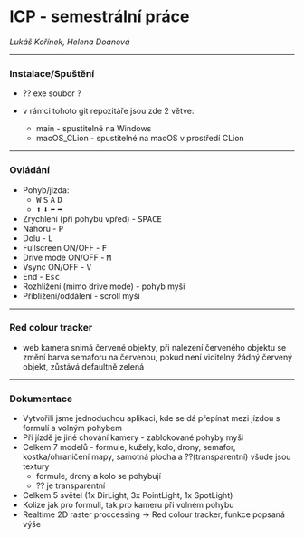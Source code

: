 # ICP - semestrální práce
*Lukáš Kořínek, Helena Doanová*

---




### Instalace/Spuštění

- ?? exe soubor ?
- v rámci tohoto git repozitáře jsou zde 2 větve:

    - main - spustitelné na Windows
    - macOS_CLion - spustitelné na macOS v prostředí CLion

---
### Ovládání
- Pohyb/jízda:
  - <kbd>W</kbd> <kbd>S</kbd> <kbd>A</kbd> <kbd>D</kbd>
  - <kbd>⬆</kbd> <kbd>⬇</kbd> <kbd>⬅</kbd> <kbd>➡</kbd>
- Zrychlení (při pohybu vpřed) - <kbd>SPACE</kbd> 
- Nahoru - <kbd>P</kbd>
- Dolu - <kbd>L</kbd>
- Fullscreen ON/OFF - <kbd>F</kbd>
- Drive mode ON/OFF - <kbd>M</kbd>
- Vsync ON/OFF - <kbd>V</kbd>
- End - <kbd>Esc</kbd>
- Rozhlížení (mimo drive mode) - pohyb myši
- Přiblížení/oddálení - scroll myši

---
### Red colour tracker

- web kamera snimá červené objekty, při nalezení červeného objektu se změní barva semaforu na červenou, pokud není viditelný žádný červený objekt, zůstává defaultně zelená 

---
### Dokumentace

- Vytvořili jsme jednoduchou aplikaci, kde se dá přepínat mezi jízdou s formulí a volným pohybem
- Při jízdě je jiné chování kamery - zablokované pohyby myši
- Celkem 7 modelů - formule, kužely, kolo, drony, semafor, kostka/ohraničení mapy, samotná plocha a ??(transparentní) všude jsou textury
    - formule, drony a kolo se pohybují
    - ?? je transparentní
- Celkem 5 světel (1x DirLight, 3x PointLight, 1x SpotLight)
- Kolize jak pro formuli, tak pro kameru při volném pohybu
- Realtime 2D raster proccessing -> Red colour tracker, funkce popsaná výše


